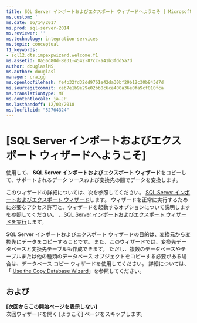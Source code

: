 ```yaml
---
title: SQL Server インポートおよびエクスポート ウィザードへようこそ | Microsoft Docs
ms.custom: ''
ms.date: 06/14/2017
ms.prod: sql-server-2014
ms.reviewer: ''
ms.technology: integration-services
ms.topic: conceptual
f1_keywords:
- sql12.dts.impexpwizard.welcome.f1
ms.assetid: 8a56d80d-8e31-4542-87cc-a41b3fdd5a7d
author: douglaslMS
ms.author: douglasl
manager: craigg
ms.openlocfilehash: fe4b32fd32dd9761e42da30bf29b12c30b843d7d
ms.sourcegitcommit: ceb7e1b9e29e02bb0c6ca400a36e0fa9cf010fca
ms.translationtype: MT
ms.contentlocale: ja-JP
ms.lasthandoff: 12/03/2018
ms.locfileid: "52764324"
---
```

# <a name="welcome-to-sql-server-import-and-export-wizard"></a>[SQL Server インポートおよびエクスポート ウィザードへようこそ]
  使用して、 **SQL Server インポートおよびエクスポート ウィザード**をコピーして、サポートされるデータ ソースおよび変換先の間でデータを変換します。  
  
 このウィザードの詳細については、次を参照してください。 [SQL Server インポートおよびエクスポート ウィザード](import-and-export-data-with-the-sql-server-import-and-export-wizard.md)します。 ウィザードを正常に実行するために必要なアクセス許可と、ウィザードを起動するオプションについて説明しますを参照してください。 [、SQL Server インポートおよびエクスポート ウィザードを実行](start-the-sql-server-import-and-export-wizard.md)します。  
  
 SQL Server インポートおよびエクスポート ウィザードの目的は、変換元から変換先にデータをコピーすることです。 また、このウィザードでは、変換先データベースと変換先テーブルも作成できます。 ただし、複数のデータベースやテーブルまたは他の種類のデータベース オブジェクトをコピーする必要がある場合は、データベース コピー ウィザードを使用してください。 詳細については、「 [Use the Copy Database Wizard](../../relational-databases/databases/use-the-copy-database-wizard.md)」を参照してください。  
  
## <a name="options"></a>および  
 **[次回からこの開始ページを表示しない]**  
 次回ウィザードを開く [ようこそ] ページをスキップします。  
  
  
